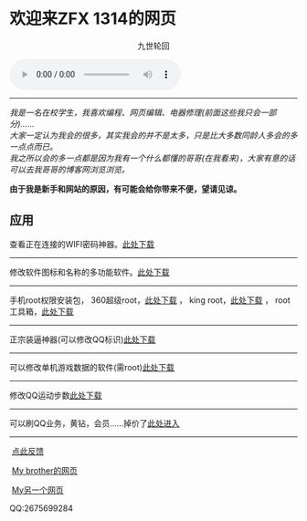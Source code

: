 # 欢迎来ZFX 1314的网页  
<center>九世轮回</center>
<p><div class="post-preview">
	<audio controls="controls" height="100" width="100">  <source src="MC九局 - 九世轮回.mp3" type="audio/mp3" />  
<embed height="100" width="100" src="MC九局 - 九世轮回.mp3" />
</audio><hr>

<i>我是一名在校学生，我喜欢编程、网页编辑、电器修理(前面这些我只会一部分)……<br>
大家一定认为我会的很多，其实我会的并不是太多，只是比大多数同龄人多会的多一点点而已。<br>
我之所以会的多一点都是因为我有一个什么都懂的哥哥(在我看来)，大家有意的话可以去我哥哥的博客网浏览浏览。</i>  
<p><b>由于我是新手和网站的原因，有可能会给你带来不便，望请见谅。</b></p>
<h2>应用</h2>
<p>查看正在连接的WIFI密码神器。<a href="http://oloc.baidu.com/promotion/app/appCommon?pid=1355595&channel=1015593l" alt="点击跳转">此处下载</a></p><hr>
<p>修改软件图标和名称的多功能软件。<a href="https://ag.qq.com/detail?gameId=com.gmail.heagoo.apkeditor.pro&ch=001401&pkgCh=10022313" alt="点击跳转">此处下载</a></p><hr>
<p>手机root权限安装包，
360超级root，<a href="https://m.baidu.com/mip/c/m.cr173.com/mipx/74466.html" alt="点击跳转">此处下载</a> ，
king root，<a href="https://ag.qq.com/detail?gameId=com.kingroot.kinguser&ch=001401&pkgCh=10022313" alt="点击跳转">此处下载</a> ，
root工具箱，<a href="https://ag.qq.com/detail?gameId=cn.liangliproducts.cttunknw&pkgCh=2037cn.liangliproducts.cttunknw&ch=001411&reportObj=%7B%22from_pageId%22%3A%22v_search%22%2C%22current_id%22%3A%22cn.liangliproducts.cttunknw%22%2C%22father_id%22%3A%221%22%7D&storeRef=%7B%22containerpage_id%22%3A%22v_search%22%2C%22current_id%22%3A%22search_list%22%2C%22father_id%22%3A%22v_search%22%7D" alt="点击跳转">此处下载</a></p><hr>
<p>正宗装逼神器(可以修改QQ标识)<a href="http://m.eoemarket.com/apps/show/id/831073" alt="点击跳转">此处下载</a></p><hr>
<p>可以修改单机游戏数据的软件(需root)<a href="http://g.pconline.com.cn/dl/79630.html" alt="点击跳转">此处下载</a></p><hr>
<p>修改QQ运动步数<a href="https://www.coolapk.com/apk/com.qqyundongxiugaiqi" alt="点击跳转">此处下载</a></p><hr>
<p>可以刷QQ业务，黄钻，会员……掉价了<a href="http://www.3131km.com/index.htm" alt="点击跳转">此处进入</a></p><hr>

<p>  <a href="mailto:2675699284@qq.com">点此反馈</a></p>
<p>  <a href="https://zfb132.github.io" title="点击跳转">My brother的网页</a></p>
<p>  <a href="https://zfx539.github.io" title="点击跳转">My另一个网页</a></p>
<p>QQ:2675699284</p>
